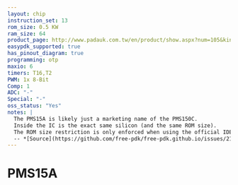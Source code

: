 ```yaml
---
layout: chip
instruction_set: 13
rom_size: 0.5 KW
ram_size: 64
product_page: http://www.padauk.com.tw/en/product/show.aspx?num=105&kind=41
easypdk_supported: true
has_pinout_diagram: true
programming: otp
maxio: 6
timers: T16,T2
PWM: 1x 8-Bit
Comp: 1
ADC: "-"
Special: "-"
oss_status: "Yes"
notes: |
  The PMS15A is likely just a marketing name of the PMS150C.
  Inside the IC is the exact same silicon (and the same ROM size).
  The ROM size restriction is only enforced when using the official IDE.
  -- *[Source](https://github.com/free-pdk/free-pdk.github.io/issues/21)*
---
```


# PMS15A
